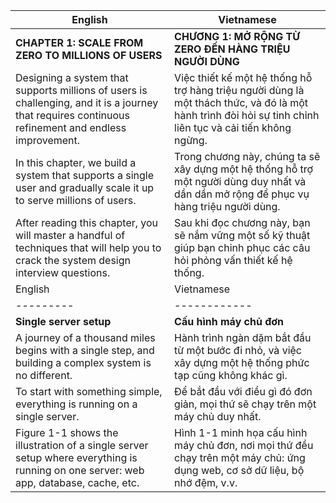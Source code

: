 | English | Vietnamese |
|---------|------------|
| **CHAPTER 1: SCALE FROM ZERO TO MILLIONS OF USERS** | **CHƯƠNG 1: MỞ RỘNG TỪ ZERO ĐẾN HÀNG TRIỆU NGƯỜI DÙNG** |
| Designing a system that supports millions of users is challenging, and it is a journey that requires continuous refinement and endless improvement. | Việc thiết kế một hệ thống hỗ trợ hàng triệu người dùng là một thách thức, và đó là một hành trình đòi hỏi sự tinh chỉnh liên tục và cải tiến không ngừng. |
| In this chapter, we build a system that supports a single user and gradually scale it up to serve millions of users. | Trong chương này, chúng ta sẽ xây dựng một hệ thống hỗ trợ một người dùng duy nhất và dần dần mở rộng để phục vụ hàng triệu người dùng. |
| After reading this chapter, you will master a handful of techniques that will help you to crack the system design interview questions. | Sau khi đọc chương này, bạn sẽ nắm vững một số kỹ thuật giúp bạn chinh phục các câu hỏi phỏng vấn thiết kế hệ thống. |
| English | Vietnamese |
|---------|------------|
| **Single server setup** | **Cấu hình máy chủ đơn** |
| A journey of a thousand miles begins with a single step, and building a complex system is no different. | Hành trình ngàn dặm bắt đầu từ một bước đi nhỏ, và việc xây dựng một hệ thống phức tạp cũng không khác gì. |
| To start with something simple, everything is running on a single server. | Để bắt đầu với điều gì đó đơn giản, mọi thứ sẽ chạy trên một máy chủ duy nhất. |
| Figure 1-1 shows the illustration of a single server setup where everything is running on one server: web app, database, cache, etc. | Hình 1-1 minh họa cấu hình máy chủ đơn, nơi mọi thứ đều chạy trên một máy chủ: ứng dụng web, cơ sở dữ liệu, bộ nhớ đệm, v.v. |
